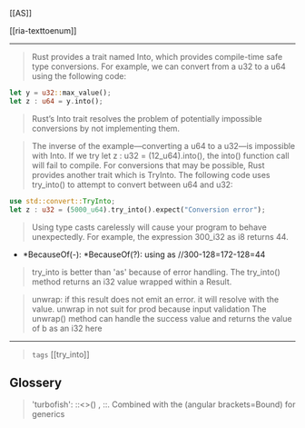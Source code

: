 [[AS]]

[[ria-texttoenum]]

---

> Rust provides a trait named Into, which provides compile-time safe type conversions. For example, we can convert from a u32 to a u64 using the following code:
```rust
let y = u32::max_value(); 
let z : u64 = y.into();
```
> Rust’s Into trait resolves the problem of potentially impossible conversions by not implementing them.

> The inverse of the example—converting a u64 to a u32—is impossible with Into. If we try let z : u32 = (12_u64).into(), the into() function call will fail to compile. For conversions that may be possible, Rust provides another trait which is TryInto. The following code uses try_into() to attempt to convert between u64 and u32:

```rust
use std::convert::TryInto;
let z : u32 = (5000_u64).try_into().expect("Conversion error");
```

> Using type casts carelessly will cause your program to behave unexpectedly. For example, the expression 300_i32 as i8 returns 44. 
- *BecauseOf(-): *BecauseOf(?): using as //300-128=172-128=44

> try_into is better than 'as' because of error handling.
> The try_into() method returns an i32 value wrapped within a Result.

> unwrap: if this result does not emit an error. it will resolve with the value. unwrap in not suit for prod because input validation
> The unwrap() method can handle the success value and returns the value of b as an i32 here
---

> `tags` [[try_into]]

## Glossery

 > 'turbofish':	::<>()  , ::. Combined with the (angular brackets=Bound) for generics
